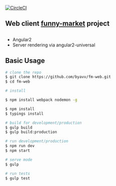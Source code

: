 [![CircleCI][circle-image]][circle-url]

## Web client [funny-market](https://github.com/byavv/funny-market) project
## 
- Angular2
- Server rendering via angular2-universal

## Basic Usage
```bash
# clone the repo
$ git clone https://github.com/byavv/fm-web.git
$ cd fm-web

# install 

$ npm install webpack nodemon -g 

$ npm install
$ typings install

# build for development/production
$ gulp build
$ gulp build:production 

# run development/production
$ npm run dev
$ npm start    

# serve mode
$ gulp

# run tests
$ gulp test

```

[circle-image]: https://circleci.com/gh/byavv/fm-web.svg?style=shield
[circle-url]: https://circleci.com/gh/byavv/fm-web
